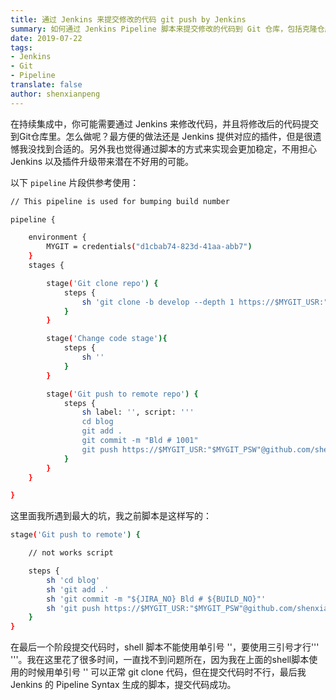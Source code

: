 ```yaml
---
title: 通过 Jenkins 来提交修改的代码 git push by Jenkins
summary: 如何通过 Jenkins Pipeline 脚本来提交修改的代码到 Git 仓库，包括克隆仓库、修改代码和推送更改等步骤。
date: 2019-07-22
tags:
- Jenkins
- Git
- Pipeline
translate: false
author: shenxianpeng
---
```


在持续集成中，你可能需要通过 Jenkins 来修改代码，并且将修改后的代码提交到Git仓库里。怎么做呢？最方便的做法还是 Jenkins 提供对应的插件，但是很遗憾我没找到合适的。另外我也觉得通过脚本的方式来实现会更加稳定，不用担心 Jenkins 以及插件升级带来潜在不好用的可能。



以下 `pipeline` 片段供参考使用：

```bash
// This pipeline is used for bumping build number

pipeline {

    environment {
        MYGIT = credentials("d1cbab74-823d-41aa-abb7")
    }
    stages {

        stage('Git clone repo') {
            steps {
                sh 'git clone -b develop --depth 1 https://$MYGIT_USR:"$MYGIT_PSW"@github.com/shenxianpeng/blog.git'
            }
        }

        stage('Change code stage'){
            steps {
                sh ''
            }
        }

        stage('Git push to remote repo') {
            steps {
                sh label: '', script: '''
                cd blog
                git add .
                git commit -m "Bld # 1001"
                git push https://$MYGIT_USR:"$MYGIT_PSW"@github.com/shenxianpeng/blog.git --all'''
            }
        }
    }

}
```

这里面我所遇到最大的坑，我之前脚本是这样写的：

```bash
stage('Git push to remote') {

    // not works script

    steps {
        sh 'cd blog'
        sh 'git add .'
        sh 'git commit -m "${JIRA_NO} Bld # ${BUILD_NO}"'
        sh 'git push https://$MYGIT_USR:"$MYGIT_PSW"@github.com/shenxianpeng/blog.git --all'
    }
}
```

在最后一个阶段提交代码时，shell 脚本不能使用单引号 ''，要使用三引号才行''' '''。我在这里花了很多时间，一直找不到问题所在，因为我在上面的shell脚本使用的时候用单引号 '' 可以正常 git clone 代码，但在提交代码时不行，最后我 Jenkins 的 Pipeline Syntax 生成的脚本，提交代码成功。
